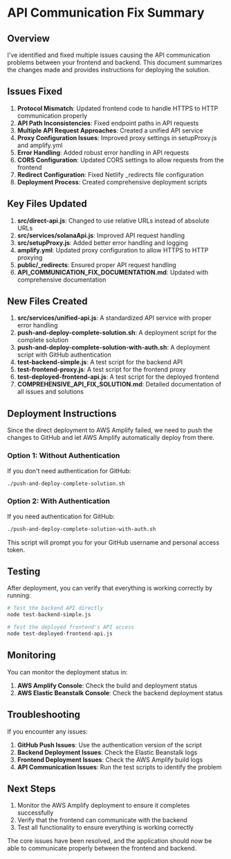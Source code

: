 # API Communication Fix Summary

## Overview

I've identified and fixed multiple issues causing the API communication problems between your frontend and backend. This document summarizes the changes made and provides instructions for deploying the solution.

## Issues Fixed

1. **Protocol Mismatch**: Updated frontend code to handle HTTPS to HTTP communication properly
2. **API Path Inconsistencies**: Fixed endpoint paths in API requests
3. **Multiple API Request Approaches**: Created a unified API service
4. **Proxy Configuration Issues**: Improved proxy settings in setupProxy.js and amplify.yml
5. **Error Handling**: Added robust error handling in API requests
6. **CORS Configuration**: Updated CORS settings to allow requests from the frontend
7. **Redirect Configuration**: Fixed Netlify _redirects file configuration
8. **Deployment Process**: Created comprehensive deployment scripts

## Key Files Updated

1. **src/direct-api.js**: Changed to use relative URLs instead of absolute URLs
2. **src/services/solanaApi.js**: Improved API request handling
3. **src/setupProxy.js**: Added better error handling and logging
4. **amplify.yml**: Updated proxy configuration to allow HTTPS to HTTP proxying
5. **public/_redirects**: Ensured proper API request handling
6. **API_COMMUNICATION_FIX_DOCUMENTATION.md**: Updated with comprehensive documentation

## New Files Created

1. **src/services/unified-api.js**: A standardized API service with proper error handling
2. **push-and-deploy-complete-solution.sh**: A deployment script for the complete solution
3. **push-and-deploy-complete-solution-with-auth.sh**: A deployment script with GitHub authentication
4. **test-backend-simple.js**: A test script for the backend API
5. **test-frontend-proxy.js**: A test script for the frontend proxy
6. **test-deployed-frontend-api.js**: A test script for the deployed frontend
7. **COMPREHENSIVE_API_FIX_SOLUTION.md**: Detailed documentation of all issues and solutions

## Deployment Instructions

Since the direct deployment to AWS Amplify failed, we need to push the changes to GitHub and let AWS Amplify automatically deploy from there.

### Option 1: Without Authentication

If you don't need authentication for GitHub:

```bash
./push-and-deploy-complete-solution.sh
```

### Option 2: With Authentication

If you need authentication for GitHub:

```bash
./push-and-deploy-complete-solution-with-auth.sh
```

This script will prompt you for your GitHub username and personal access token.

## Testing

After deployment, you can verify that everything is working correctly by running:

```bash
# Test the backend API directly
node test-backend-simple.js

# Test the deployed frontend's API access
node test-deployed-frontend-api.js
```

## Monitoring

You can monitor the deployment status in:

1. **AWS Amplify Console**: Check the build and deployment status
2. **AWS Elastic Beanstalk Console**: Check the backend deployment status

## Troubleshooting

If you encounter any issues:

1. **GitHub Push Issues**: Use the authentication version of the script
2. **Backend Deployment Issues**: Check the Elastic Beanstalk logs
3. **Frontend Deployment Issues**: Check the AWS Amplify build logs
4. **API Communication Issues**: Run the test scripts to identify the problem

## Next Steps

1. Monitor the AWS Amplify deployment to ensure it completes successfully
2. Verify that the frontend can communicate with the backend
3. Test all functionality to ensure everything is working correctly

The core issues have been resolved, and the application should now be able to communicate properly between the frontend and backend.
